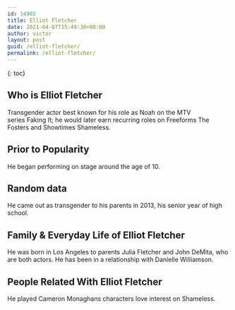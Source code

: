 ```yaml
---
id: 14902
title: Elliot Fletcher
date: 2021-04-07T15:49:30+00:00
author: victor
layout: post
guid: /elliot-fletcher/
permalink: /elliot-fletcher/
---
```



{: toc}


## Who is Elliot Fletcher



Transgender actor best known for his role as Noah on the MTV series Faking It; he would later earn recurring roles on Freeforms The Fosters and Showtimes Shameless.

                
                
                
## Prior to Popularity



He began performing on stage around the age of 10.

                
                
                
## Random data



He came out as transgender to his parents in 2013, his senior year of high school.

                
                
                
## Family & Everyday Life of Elliot Fletcher



He was born in Los Angeles to parents Julia Fletcher and John DeMita, who are both actors. He has been in a relationship with Danielle Williamson.

                
                
                
## People Related With Elliot Fletcher



He played Cameron Monaghans characters love interest on Shameless.

                
              
            
          
          
          